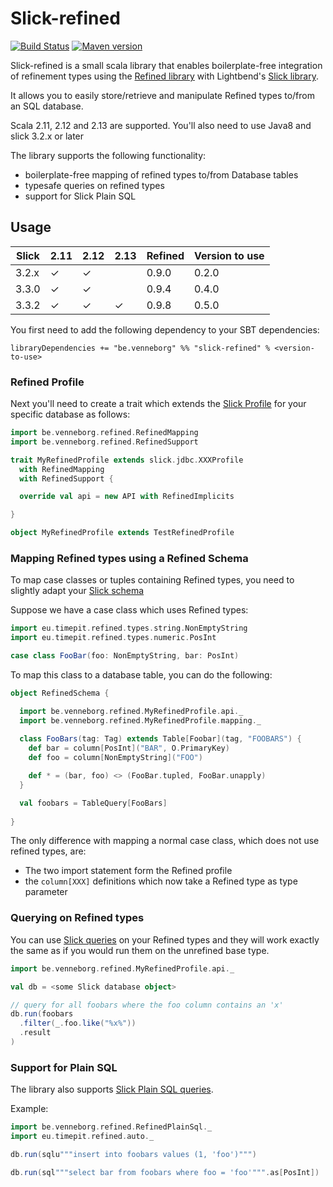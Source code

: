 # Slick-refined

[![Build Status](https://travis-ci.org/kwark/slick-refined.svg?branch=master)](https://travis-ci.org/kwark/slick-refined)
[![Maven version](https://img.shields.io/maven-central/v/be.venneborg/slick-refined_2.12.svg)](https://maven-badges.herokuapp.com/maven-central/be.venneborg/slick-refined_2.12)

Slick-refined is a small scala library that enables boilerplate-free integration of refinement types 
using the [Refined library](https://github.com/fthomas/refined) with Lightbend's [Slick library](http://slick.lightbend.com/).

It allows you to easily store/retrieve and manipulate Refined types to/from an SQL database.  

Scala 2.11, 2.12 and 2.13 are supported.
You'll also need to use Java8 and slick 3.2.x or later

The library supports the following functionality:

* boilerplate-free mapping of refined types to/from Database tables
* typesafe queries on refined types
* support for Slick Plain SQL


## Usage

| Slick | 2.11 | 2.12 | 2.13 | Refined | Version to use |
| ----- | -----| ---- | ---- | ------- | -------------- |
| 3.2.x | ✓    | ✓    |      | 0.9.0   | 0.2.0          |        
| 3.3.0 | ✓    | ✓    |      | 0.9.4   | 0.4.0          |
| 3.3.2 | ✓    | ✓    | ✓    | 0.9.8   | 0.5.0          |


You first need to add the following dependency to your SBT dependencies:

```libraryDependencies += "be.venneborg" %% "slick-refined" % <version-to-use>```

### Refined Profile

Next you'll need to create a trait which extends the [Slick Profile](http://slick.lightbend.com/doc/3.2.1/concepts.html#profiles) 
for your specific database as follows:

```scala
import be.venneborg.refined.RefinedMapping
import be.venneborg.refined.RefinedSupport

trait MyRefinedProfile extends slick.jdbc.XXXProfile
  with RefinedMapping
  with RefinedSupport {

  override val api = new API with RefinedImplicits

}

object MyRefinedProfile extends TestRefinedProfile

```

### Mapping Refined types using a Refined Schema

To map case classes or tuples containing Refined types, you need to slightly adapt your [Slick schema](http://slick.lightbend.com/doc/3.2.1/schemas.html)

Suppose we have a case class which uses Refined types:

```scala
import eu.timepit.refined.types.string.NonEmptyString
import eu.timepit.refined.types.numeric.PosInt

case class FooBar(foo: NonEmptyString, bar: PosInt)

```

To map this class to a database table, you can do the following:

```scala
object RefinedSchema {

  import be.venneborg.refined.MyRefinedProfile.api._
  import be.venneborg.refined.MyRefinedProfile.mapping._
  
  class FooBars(tag: Tag) extends Table[Foobar](tag, "FOOBARS") {
    def bar = column[PosInt]("BAR", O.PrimaryKey)
    def foo = column[NonEmptyString]("FOO")

    def * = (bar, foo) <> (FooBar.tupled, FooBar.unapply)
  }

  val foobars = TableQuery[FooBars]
  
}
``` 

The only difference with mapping a normal case class, which does not use refined types, are:

* The two import statement form the Refined profile
* the `column[XXX]` definitions which now take a Refined type as type parameter


### Querying on Refined types

You can use [Slick queries](http://slick.lightbend.com/doc/3.2.1/queries.html) on your Refined types and they will work 
exactly the same as if you would run them on the unrefined base type.

```scala
import be.venneborg.refined.MyRefinedProfile.api._

val db = <some Slick database object>

// query for all foobars where the foo column contains an 'x'
db.run(foobars
  .filter(_.foo.like("%x%"))
  .result
)

```
 
### Support for Plain SQL

The library also supports [Slick Plain SQL queries](http://slick.lightbend.com/doc/3.2.1/sql.html).

Example:

```scala
import be.venneborg.refined.RefinedPlainSql._
import eu.timepit.refined.auto._

db.run(sqlu"""insert into foobars values (1, 'foo')""")

db.run(sql"""select bar from foobars where foo = 'foo'""".as[PosInt])
```

